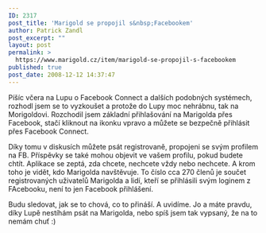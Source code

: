 ```yaml
---
ID: 2317
post_title: 'Marigold se propojil s&nbsp;Facebookem'
author: Patrick Zandl
post_excerpt: ""
layout: post
permalink: >
  https://www.marigold.cz/item/marigold-se-propojil-s-facebookem
published: true
post_date: 2008-12-12 14:37:47
---
```

Píšíc včera na Lupu o Facebook Connect a dalších podobných systémech, rozhodl jsem se to vyzkoušet a protože do Lupy moc nehrábnu, tak na Morigoldovi. Rozchodil jsem základní přihlašování na Marigolda přes Facebook, stačí kliknout na ikonku vpravo a můžete se bezpečně přihlásit přes Facebook Connect. 

Díky tomu v diskusích můžete psát registrovaně, propojeni se svým profilem na FB. Příspěvky se také mohou objevit ve vašem profilu, pokud budete chtít. Aplikace se zeptá, zda chcete, nechcete vždy nebo nechcete. A krom toho je vidět, kdo Marigolda navštěvuje. To číslo cca 270 členů je součet registrovaných uživatelů Marigolda a lidí, kteří se přihlásili svým loginem z FAcebooku, není to jen Facebook přihlášení.

Budu sledovat, jak se to chová, co to přináší. A uvidíme. Jo a máte pravdu, díky Lupě nestíhám psát na Marigolda, nebo spíš jsem tak vypsaný, že na to nemám chuť :)